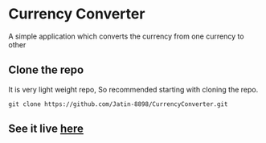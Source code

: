 # Currency Converter
A simple application which converts the currency from one currency to other

## Clone the repo
It is very light weight repo, So recommended starting with cloning the repo.
```
git clone https://github.com/Jatin-8898/CurrencyConverter.git
```
## See it live  [here](https://jatin-8898.github.io/currency-converter/)
